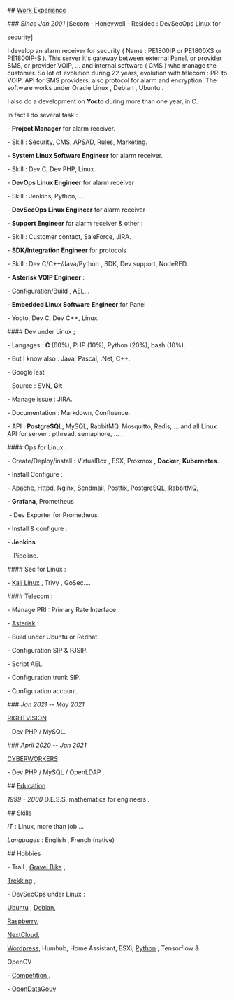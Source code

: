 \## [Work Experience]([https://nam12.safelinks.protection.outlook.com/?url=https%3A%2F%2Fmy.cyber-neurones.org%2FPROFESSION%2F&data=05%7C02%7Cfrederic.arias%40resideo.com%7Ccc97ba84a5fd4ca389fe08dc1be89f01%7C6ebe80ab81af47a1851df70413b65873%7C0%7C0%7C638415935134534967%7CUnknown%7CTWFpbGZsb3d8eyJWIjoiMC4wLjAwMDAiLCJQIjoiV2luMzIiLCJBTiI6Ik1haWwiLCJXVCI6Mn0%3D%7C62000%7C%7C%7C&sdata=PyyZ7DUDODMJ87nakbQFGkrhgQI0YVC8fnYXBSxeuvY%3D&reserved=0](https://nam12.safelinks.protection.outlook.com/?url=https%3A%2F%2Fmy.cyber-neurones.org%2FPROFESSION%2F&data=05|02|frederic.arias@resideo.com|cc97ba84a5fd4ca389fe08dc1be89f01|6ebe80ab81af47a1851df70413b65873|0|0|638415935134534967|Unknown|TWFpbGZsb3d8eyJWIjoiMC4wLjAwMDAiLCJQIjoiV2luMzIiLCJBTiI6Ik1haWwiLCJXVCI6Mn0%3D|62000|||&sdata=PyyZ7DUDODMJ87nakbQFGkrhgQI0YVC8fnYXBSxeuvY%3D&reserved=0))

 

\### *Since Jan 2001* [Secom - Honeywell - Resideo : DevSecOps Linux for

security]

 

I develop an alarm receiver for security ( Name : PE1800IP or PE1800XS or PE1800IP-S ). This server it's gateway between external Panel, or provider SMS, or provider VOIP, ... and internal software ( CMS ) who manage the customer. So lot of evolution during 22 years, evolution with télécom : PRI to VOIP, API for SMS providers, also protocol for alarm and encryption. The software works under Oracle Linux , Debian , Ubuntu .

I also do a development on **Yocto** during more than one year, in C.

In fact I do several task :

 \- **Project Manager** for alarm receiver.

   \- Skill : Security, CMS, APSAD, Rules, Marketing.

 \- **System Linux Software Engineer** for alarm receiver.

   \- Skill : Dev C, Dev PHP, Linux.

 \- **DevOps Linux Engineer** for alarm receiver

   \- Skill : Jenkins, Python, ...

 \- **DevSecOps Linux Engineer** for alarm receiver

 \- **Support Engineer** for alarm receiver & other :

   \- Skill : Customer contact, SaleForce, JIRA.

 \- **SDK/Integration Engineer** for protocols

   \- Skill : Dev C/C++/Java/Python , SDK, Dev support, NodeRED.

 \- **Asterisk VOIP Engineer** :

   \- Configuration/Build , AEL...

 \- **Embedded Linux Software Engineer** for Panel

   \- Yocto, Dev C, Dev C++, Linux.

 

\#### Dev under Linux ;

 

\- Langages : **C** (60%), PHP (10%), Python (20%), bash (10%).

   \- But I know also : Java, Pascal, .Net, C++.

\- GoogleTest

\- Source : SVN, **Git** 

\- Manage issue : JIRA.

\- Documentation : Markdown, Confluence.

\- API : **PostgreSQL**, MySQL, RabbitMQ, Mosquitto, Redis, ... and all Linux API for server : pthread, semaphore, ... .

 

\#### Ops for Linux :

 

\- Create/Deploy/install : VirtualBox , ESX, Proxmox , **Docker**, **Kubernetes**.

\- Install Configure :

   \- Apache, Httpd, Nginx, Sendmail, Postfix, PostgreSQL, RabbitMQ,

   \- **Grafana**, Prometheus

​     \- Dev Exporter for Prometheus.

\- Install & configure :

   \- **Jenkins**

​     \- Pipeline.

 

\#### Sec for Linux :

 

\- [Kali Linux]([https://nam12.safelinks.protection.outlook.com/?url=https%3A%2F%2Fwww.kali.org%2F&data=05%7C02%7Cfrederic.arias%40resideo.com%7Ccc97ba84a5fd4ca389fe08dc1be89f01%7C6ebe80ab81af47a1851df70413b65873%7C0%7C0%7C638415935134557551%7CUnknown%7CTWFpbGZsb3d8eyJWIjoiMC4wLjAwMDAiLCJQIjoiV2luMzIiLCJBTiI6Ik1haWwiLCJXVCI6Mn0%3D%7C62000%7C%7C%7C&sdata=XYLYOk15SJOYCybj74sjUnyLRV9Od8kubczz8rlyhlo%3D&reserved=0](https://nam12.safelinks.protection.outlook.com/?url=https%3A%2F%2Fwww.kali.org%2F&data=05|02|frederic.arias@resideo.com|cc97ba84a5fd4ca389fe08dc1be89f01|6ebe80ab81af47a1851df70413b65873|0|0|638415935134557551|Unknown|TWFpbGZsb3d8eyJWIjoiMC4wLjAwMDAiLCJQIjoiV2luMzIiLCJBTiI6Ik1haWwiLCJXVCI6Mn0%3D|62000|||&sdata=XYLYOk15SJOYCybj74sjUnyLRV9Od8kubczz8rlyhlo%3D&reserved=0)) , Trivy , GoSec....

 

\#### Telecom :

 

\- Manage PRI : Primary Rate Interface.

\- [Asterisk]([https://nam12.safelinks.protection.outlook.com/?url=https%3A%2F%2Fwww.asterisk.org%2F&data=05%7C02%7Cfrederic.arias%40resideo.com%7Ccc97ba84a5fd4ca389fe08dc1be89f01%7C6ebe80ab81af47a1851df70413b65873%7C0%7C0%7C638415935134562150%7CUnknown%7CTWFpbGZsb3d8eyJWIjoiMC4wLjAwMDAiLCJQIjoiV2luMzIiLCJBTiI6Ik1haWwiLCJXVCI6Mn0%3D%7C62000%7C%7C%7C&sdata=SBoeAbwlerz%2FyCPiWT7z6%2Fakc%2B4ZNfzkjfGvbpa5za8%3D&reserved=0](https://nam12.safelinks.protection.outlook.com/?url=https%3A%2F%2Fwww.asterisk.org%2F&data=05|02|frederic.arias@resideo.com|cc97ba84a5fd4ca389fe08dc1be89f01|6ebe80ab81af47a1851df70413b65873|0|0|638415935134562150|Unknown|TWFpbGZsb3d8eyJWIjoiMC4wLjAwMDAiLCJQIjoiV2luMzIiLCJBTiI6Ik1haWwiLCJXVCI6Mn0%3D|62000|||&sdata=SBoeAbwlerz%2FyCPiWT7z6%2Fakc%2B4ZNfzkjfGvbpa5za8%3D&reserved=0)) :

   \- Build under Ubuntu or Redhat.

   \- Configuration SIP & PJSIP.

   \- Script AEL.

   \- Configuration trunk SIP.

   \- Configuration account.

 

\### *Jan 2021 -- May 2021*

[RIGHTVISION]([https://nam12.safelinks.protection.outlook.com/?url=https%3A%2F%2Fmy.cyber-neurones.org%2FPROFESSION%2F%23rigthvision-mouans-sartoux&data=05%7C02%7Cfrederic.arias%40resideo.com%7Ccc97ba84a5fd4ca389fe08dc1be89f01%7C6ebe80ab81af47a1851df70413b65873%7C0%7C0%7C638415935134566771%7CUnknown%7CTWFpbGZsb3d8eyJWIjoiMC4wLjAwMDAiLCJQIjoiV2luMzIiLCJBTiI6Ik1haWwiLCJXVCI6Mn0%3D%7C62000%7C%7C%7C&sdata=riNKTlVoLUHtyV4QY7gReNMYm%2BG%2BS0cMsJKHk9swnw0%3D&reserved=0](https://nam12.safelinks.protection.outlook.com/?url=https%3A%2F%2Fmy.cyber-neurones.org%2FPROFESSION%2F%23rigthvision-mouans-sartoux&data=05|02|frederic.arias@resideo.com|cc97ba84a5fd4ca389fe08dc1be89f01|6ebe80ab81af47a1851df70413b65873|0|0|638415935134566771|Unknown|TWFpbGZsb3d8eyJWIjoiMC4wLjAwMDAiLCJQIjoiV2luMzIiLCJBTiI6Ik1haWwiLCJXVCI6Mn0%3D|62000|||&sdata=riNKTlVoLUHtyV4QY7gReNMYm%2BG%2BS0cMsJKHk9swnw0%3D&reserved=0))

 

\- Dev PHP / MySQL.

 

\### *April 2020 -- Jan 2021*

[CYBERWORKERS]([https://nam12.safelinks.protection.outlook.com/?url=https%3A%2F%2Fmy.cyber-neurones.org%2FPROFESSION%2F%23cyberworkers-aubagne&data=05%7C02%7Cfrederic.arias%40resideo.com%7Ccc97ba84a5fd4ca389fe08dc1be89f01%7C6ebe80ab81af47a1851df70413b65873%7C0%7C0%7C638415935134573060%7CUnknown%7CTWFpbGZsb3d8eyJWIjoiMC4wLjAwMDAiLCJQIjoiV2luMzIiLCJBTiI6Ik1haWwiLCJXVCI6Mn0%3D%7C62000%7C%7C%7C&sdata=Tmp56n9K0Et%2BjWDunnQYSqqp5Ro1VezzImrVpcfNamU%3D&reserved=0](https://nam12.safelinks.protection.outlook.com/?url=https%3A%2F%2Fmy.cyber-neurones.org%2FPROFESSION%2F%23cyberworkers-aubagne&data=05|02|frederic.arias@resideo.com|cc97ba84a5fd4ca389fe08dc1be89f01|6ebe80ab81af47a1851df70413b65873|0|0|638415935134573060|Unknown|TWFpbGZsb3d8eyJWIjoiMC4wLjAwMDAiLCJQIjoiV2luMzIiLCJBTiI6Ik1haWwiLCJXVCI6Mn0%3D|62000|||&sdata=Tmp56n9K0Et%2BjWDunnQYSqqp5Ro1VezzImrVpcfNamU%3D&reserved=0))

 

\- Dev PHP / MySQL / OpenLDAP .

 

\## [Education]([https://nam12.safelinks.protection.outlook.com/?url=https%3A%2F%2Fmy.cyber-neurones.org%2FFORMATION%2F%23formations&data=05%7C02%7Cfrederic.arias%40resideo.com%7Ccc97ba84a5fd4ca389fe08dc1be89f01%7C6ebe80ab81af47a1851df70413b65873%7C0%7C0%7C638415935134578578%7CUnknown%7CTWFpbGZsb3d8eyJWIjoiMC4wLjAwMDAiLCJQIjoiV2luMzIiLCJBTiI6Ik1haWwiLCJXVCI6Mn0%3D%7C62000%7C%7C%7C&sdata=e87bE4QRZCWH1Bz1cW5o0OLFf5ux7qf8GnH4dG3ei80%3D&reserved=0](https://nam12.safelinks.protection.outlook.com/?url=https%3A%2F%2Fmy.cyber-neurones.org%2FFORMATION%2F%23formations&data=05|02|frederic.arias@resideo.com|cc97ba84a5fd4ca389fe08dc1be89f01|6ebe80ab81af47a1851df70413b65873|0|0|638415935134578578|Unknown|TWFpbGZsb3d8eyJWIjoiMC4wLjAwMDAiLCJQIjoiV2luMzIiLCJBTiI6Ik1haWwiLCJXVCI6Mn0%3D|62000|||&sdata=e87bE4QRZCWH1Bz1cW5o0OLFf5ux7qf8GnH4dG3ei80%3D&reserved=0))

 

*1999 - 2000* D.E.S.S. mathematics for engineers .

 

\## Skills

 

*IT* : Linux, more than job ...

 

*Languages* : English , French (native)

 

\## Hobbies

 

\- Trail , [Gravel Bike]([https://nam12.safelinks.protection.outlook.com/?url=https%3A%2F%2Fmy.cyber-neurones.org%2FVELO%2F&data=05%7C02%7Cfrederic.arias%40resideo.com%7Ccc97ba84a5fd4ca389fe08dc1be89f01%7C6ebe80ab81af47a1851df70413b65873%7C0%7C0%7C638415935134583805%7CUnknown%7CTWFpbGZsb3d8eyJWIjoiMC4wLjAwMDAiLCJQIjoiV2luMzIiLCJBTiI6Ik1haWwiLCJXVCI6Mn0%3D%7C62000%7C%7C%7C&sdata=QK5yfisSI9lpFU8EEooaQyP8SjY4tbOuHaCUddfa%2FSw%3D&reserved=0](https://nam12.safelinks.protection.outlook.com/?url=https%3A%2F%2Fmy.cyber-neurones.org%2FVELO%2F&data=05|02|frederic.arias@resideo.com|cc97ba84a5fd4ca389fe08dc1be89f01|6ebe80ab81af47a1851df70413b65873|0|0|638415935134583805|Unknown|TWFpbGZsb3d8eyJWIjoiMC4wLjAwMDAiLCJQIjoiV2luMzIiLCJBTiI6Ik1haWwiLCJXVCI6Mn0%3D|62000|||&sdata=QK5yfisSI9lpFU8EEooaQyP8SjY4tbOuHaCUddfa%2FSw%3D&reserved=0)) ,

[Trekking]([https://nam12.safelinks.protection.outlook.com/?url=https%3A%2F%2Fmy.cyber-neurones.org%2FTREKKING%2F&data=05%7C02%7Cfrederic.arias%40resideo.com%7Ccc97ba84a5fd4ca389fe08dc1be89f01%7C6ebe80ab81af47a1851df70413b65873%7C0%7C0%7C638415935134589776%7CUnknown%7CTWFpbGZsb3d8eyJWIjoiMC4wLjAwMDAiLCJQIjoiV2luMzIiLCJBTiI6Ik1haWwiLCJXVCI6Mn0%3D%7C62000%7C%7C%7C&sdata=9Eg3RqwGf4ozRQW40jfzY1M9BAjG3BbJNDSWFISDwwE%3D&reserved=0](https://nam12.safelinks.protection.outlook.com/?url=https%3A%2F%2Fmy.cyber-neurones.org%2FTREKKING%2F&data=05|02|frederic.arias@resideo.com|cc97ba84a5fd4ca389fe08dc1be89f01|6ebe80ab81af47a1851df70413b65873|0|0|638415935134589776|Unknown|TWFpbGZsb3d8eyJWIjoiMC4wLjAwMDAiLCJQIjoiV2luMzIiLCJBTiI6Ik1haWwiLCJXVCI6Mn0%3D|62000|||&sdata=9Eg3RqwGf4ozRQW40jfzY1M9BAjG3BbJNDSWFISDwwE%3D&reserved=0)) ,

\- DevSecOps under Linux :

[Ubuntu]([https://nam12.safelinks.protection.outlook.com/?url=https%3A%2F%2Fmy.cyber-neurones.org%2FUBUNTU%2F&data=05%7C02%7Cfrederic.arias%40resideo.com%7Ccc97ba84a5fd4ca389fe08dc1be89f01%7C6ebe80ab81af47a1851df70413b65873%7C0%7C0%7C638415935134594996%7CUnknown%7CTWFpbGZsb3d8eyJWIjoiMC4wLjAwMDAiLCJQIjoiV2luMzIiLCJBTiI6Ik1haWwiLCJXVCI6Mn0%3D%7C62000%7C%7C%7C&sdata=dkNVDT3Rtpx1l8wWPJo%2FGFIf%2Fd87pVSv0KitFtoepqE%3D&reserved=0](https://nam12.safelinks.protection.outlook.com/?url=https%3A%2F%2Fmy.cyber-neurones.org%2FUBUNTU%2F&data=05|02|frederic.arias@resideo.com|cc97ba84a5fd4ca389fe08dc1be89f01|6ebe80ab81af47a1851df70413b65873|0|0|638415935134594996|Unknown|TWFpbGZsb3d8eyJWIjoiMC4wLjAwMDAiLCJQIjoiV2luMzIiLCJBTiI6Ik1haWwiLCJXVCI6Mn0%3D|62000|||&sdata=dkNVDT3Rtpx1l8wWPJo%2FGFIf%2Fd87pVSv0KitFtoepqE%3D&reserved=0)) , [Debian]([https://nam12.safelinks.protection.outlook.com/?url=https%3A%2F%2Fmy.cyber-neurones.org%2FDEBIAN%2F&data=05%7C02%7Cfrederic.arias%40resideo.com%7Ccc97ba84a5fd4ca389fe08dc1be89f01%7C6ebe80ab81af47a1851df70413b65873%7C0%7C0%7C638415935134600167%7CUnknown%7CTWFpbGZsb3d8eyJWIjoiMC4wLjAwMDAiLCJQIjoiV2luMzIiLCJBTiI6Ik1haWwiLCJXVCI6Mn0%3D%7C62000%7C%7C%7C&sdata=6lv2QEnSKcqcC9rZtvDoghQ4%2FRKzPfpMY92T7is9FXo%3D&reserved=0](https://nam12.safelinks.protection.outlook.com/?url=https%3A%2F%2Fmy.cyber-neurones.org%2FDEBIAN%2F&data=05|02|frederic.arias@resideo.com|cc97ba84a5fd4ca389fe08dc1be89f01|6ebe80ab81af47a1851df70413b65873|0|0|638415935134600167|Unknown|TWFpbGZsb3d8eyJWIjoiMC4wLjAwMDAiLCJQIjoiV2luMzIiLCJBTiI6Ik1haWwiLCJXVCI6Mn0%3D|62000|||&sdata=6lv2QEnSKcqcC9rZtvDoghQ4%2FRKzPfpMY92T7is9FXo%3D&reserved=0)),

[Raspberry]([https://nam12.safelinks.protection.outlook.com/?url=https%3A%2F%2Fmy.cyber-neurones.org%2FRASPBIAN%2F&data=05%7C02%7Cfrederic.arias%40resideo.com%7Ccc97ba84a5fd4ca389fe08dc1be89f01%7C6ebe80ab81af47a1851df70413b65873%7C0%7C0%7C638415935134605338%7CUnknown%7CTWFpbGZsb3d8eyJWIjoiMC4wLjAwMDAiLCJQIjoiV2luMzIiLCJBTiI6Ik1haWwiLCJXVCI6Mn0%3D%7C62000%7C%7C%7C&sdata=ezgkc9b4nW6QX0vKOzuB1d28ly4e3e%2BAaI6OjNIWBGw%3D&reserved=0](https://nam12.safelinks.protection.outlook.com/?url=https%3A%2F%2Fmy.cyber-neurones.org%2FRASPBIAN%2F&data=05|02|frederic.arias@resideo.com|cc97ba84a5fd4ca389fe08dc1be89f01|6ebe80ab81af47a1851df70413b65873|0|0|638415935134605338|Unknown|TWFpbGZsb3d8eyJWIjoiMC4wLjAwMDAiLCJQIjoiV2luMzIiLCJBTiI6Ik1haWwiLCJXVCI6Mn0%3D|62000|||&sdata=ezgkc9b4nW6QX0vKOzuB1d28ly4e3e%2BAaI6OjNIWBGw%3D&reserved=0)),

[NextCloud]([https://nam12.safelinks.protection.outlook.com/?url=https%3A%2F%2Fmy.cyber-neurones.org%2FSERVEUR%2F&data=05%7C02%7Cfrederic.arias%40resideo.com%7Ccc97ba84a5fd4ca389fe08dc1be89f01%7C6ebe80ab81af47a1851df70413b65873%7C0%7C0%7C638415935134610489%7CUnknown%7CTWFpbGZsb3d8eyJWIjoiMC4wLjAwMDAiLCJQIjoiV2luMzIiLCJBTiI6Ik1haWwiLCJXVCI6Mn0%3D%7C62000%7C%7C%7C&sdata=lH1GgTz6yVDmbx2MsYzvOnLwMmHR%2BNK9yq%2F3VZk6rMI%3D&reserved=0](https://nam12.safelinks.protection.outlook.com/?url=https%3A%2F%2Fmy.cyber-neurones.org%2FSERVEUR%2F&data=05|02|frederic.arias@resideo.com|cc97ba84a5fd4ca389fe08dc1be89f01|6ebe80ab81af47a1851df70413b65873|0|0|638415935134610489|Unknown|TWFpbGZsb3d8eyJWIjoiMC4wLjAwMDAiLCJQIjoiV2luMzIiLCJBTiI6Ik1haWwiLCJXVCI6Mn0%3D|62000|||&sdata=lH1GgTz6yVDmbx2MsYzvOnLwMmHR%2BNK9yq%2F3VZk6rMI%3D&reserved=0)),

[Wordpress]([https://nam12.safelinks.protection.outlook.com/?url=https%3A%2F%2Fwww.cyber-neruones.org%2F&data=05%7C02%7Cfrederic.arias%40resideo.com%7Ccc97ba84a5fd4ca389fe08dc1be89f01%7C6ebe80ab81af47a1851df70413b65873%7C0%7C0%7C638415935134615595%7CUnknown%7CTWFpbGZsb3d8eyJWIjoiMC4wLjAwMDAiLCJQIjoiV2luMzIiLCJBTiI6Ik1haWwiLCJXVCI6Mn0%3D%7C62000%7C%7C%7C&sdata=srAtCkl1K%2Fy1CtiQI3fQAnfyiyBuThO17wUbli82U6A%3D&reserved=0](https://nam12.safelinks.protection.outlook.com/?url=https%3A%2F%2Fwww.cyber-neruones.org%2F&data=05|02|frederic.arias@resideo.com|cc97ba84a5fd4ca389fe08dc1be89f01|6ebe80ab81af47a1851df70413b65873|0|0|638415935134615595|Unknown|TWFpbGZsb3d8eyJWIjoiMC4wLjAwMDAiLCJQIjoiV2luMzIiLCJBTiI6Ik1haWwiLCJXVCI6Mn0%3D|62000|||&sdata=srAtCkl1K%2Fy1CtiQI3fQAnfyiyBuThO17wUbli82U6A%3D&reserved=0)), Humhub, Home Assistant, ESXi, [Python]([https://nam12.safelinks.protection.outlook.com/?url=https%3A%2F%2Fmy.cyber-neurones.org%2FDEV%2F&data=05%7C02%7Cfrederic.arias%40resideo.com%7Ccc97ba84a5fd4ca389fe08dc1be89f01%7C6ebe80ab81af47a1851df70413b65873%7C0%7C0%7C638415935134620590%7CUnknown%7CTWFpbGZsb3d8eyJWIjoiMC4wLjAwMDAiLCJQIjoiV2luMzIiLCJBTiI6Ik1haWwiLCJXVCI6Mn0%3D%7C62000%7C%7C%7C&sdata=EaZogJXcV1o56leXaOSjwj8njKDpJ1h4zpNbIqb0o%2B8%3D&reserved=0](https://nam12.safelinks.protection.outlook.com/?url=https%3A%2F%2Fmy.cyber-neurones.org%2FDEV%2F&data=05|02|frederic.arias@resideo.com|cc97ba84a5fd4ca389fe08dc1be89f01|6ebe80ab81af47a1851df70413b65873|0|0|638415935134620590|Unknown|TWFpbGZsb3d8eyJWIjoiMC4wLjAwMDAiLCJQIjoiV2luMzIiLCJBTiI6Ik1haWwiLCJXVCI6Mn0%3D|62000|||&sdata=EaZogJXcV1o56leXaOSjwj8njKDpJ1h4zpNbIqb0o%2B8%3D&reserved=0)) ; Tensorflow &

OpenCV

\- [Competition ]([https://nam12.safelinks.protection.outlook.com/?url=https%3A%2F%2Fmy.cyber-neurones.org%2FCOMPETITIONS%2F&data=05%7C02%7Cfrederic.arias%40resideo.com%7Ccc97ba84a5fd4ca389fe08dc1be89f01%7C6ebe80ab81af47a1851df70413b65873%7C0%7C0%7C638415935134631895%7CUnknown%7CTWFpbGZsb3d8eyJWIjoiMC4wLjAwMDAiLCJQIjoiV2luMzIiLCJBTiI6Ik1haWwiLCJXVCI6Mn0%3D%7C62000%7C%7C%7C&sdata=BH3ssdHdFQkTgKKO4%2Ba5QDCCBna9WRoQfB%2Fl3eMklYk%3D&reserved=0](https://nam12.safelinks.protection.outlook.com/?url=https%3A%2F%2Fmy.cyber-neurones.org%2FCOMPETITIONS%2F&data=05|02|frederic.arias@resideo.com|cc97ba84a5fd4ca389fe08dc1be89f01|6ebe80ab81af47a1851df70413b65873|0|0|638415935134631895|Unknown|TWFpbGZsb3d8eyJWIjoiMC4wLjAwMDAiLCJQIjoiV2luMzIiLCJBTiI6Ik1haWwiLCJXVCI6Mn0%3D|62000|||&sdata=BH3ssdHdFQkTgKKO4%2Ba5QDCCBna9WRoQfB%2Fl3eMklYk%3D&reserved=0)).

\- [OpenDataGouv]([https://nam12.safelinks.protection.outlook.com/?url=https%3A%2F%2Fmy.cyber-neurones.org%2FAUTRE%2F&data=05%7C02%7Cfrederic.arias%40resideo.com%7Ccc97ba84a5fd4ca389fe08dc1be89f01%7C6ebe80ab81af47a1851df70413b65873%7C0%7C0%7C638415935134637198%7CUnknown%7CTWFpbGZsb3d8eyJWIjoiMC4wLjAwMDAiLCJQIjoiV2luMzIiLCJBTiI6Ik1haWwiLCJXVCI6Mn0%3D%7C62000%7C%7C%7C&sdata=CNSP6BY9KNHfv518ocTBYc8lJjZe3x2Jb3KQOjLiAJ0%3D&reserved=0](https://nam12.safelinks.protection.outlook.com/?url=https%3A%2F%2Fmy.cyber-neurones.org%2FAUTRE%2F&data=05|02|frederic.arias@resideo.com|cc97ba84a5fd4ca389fe08dc1be89f01|6ebe80ab81af47a1851df70413b65873|0|0|638415935134637198|Unknown|TWFpbGZsb3d8eyJWIjoiMC4wLjAwMDAiLCJQIjoiV2luMzIiLCJBTiI6Ik1haWwiLCJXVCI6Mn0%3D|62000|||&sdata=CNSP6BY9KNHfv518ocTBYc8lJjZe3x2Jb3KQOjLiAJ0%3D&reserved=0))